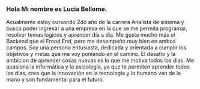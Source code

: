 ### Hola Mi nombre es Lucia Bellome. 
Acualmente estoy cursando 2do año de la carrera Analista de sistema y busco poder ingresar a una empresa en la que se me permita programar, resolver temas logicos y aprender día a día. Me gusta mucho más el Backend que el Frond End, pero me desempeño muy bien en ambos campos. 
Soy una persona entusiasta, dedicada y orientada a cumplir los objetivos y metas que me voy poniendo en el camino. El desafio y la ambicion de aprender cosas nuevas es lo que me motiva todos los días. Me apasiona la informática y la psicología, ya que te permiten aprender todos los días, creo que la innovación en la tecnología y lo humano van de la mano y son fundamental para el futuro. 
<!--
**Lucif04/Lucif04** is a ✨ _special_ ✨ repository because its `README.md` (this file) appears on your GitHub profile.

Here are some ideas to get you started:

- 🔭 I’m currently working on ...
- 🌱 I’m currently learning ...
- 👯 I’m looking to collaborate on ...
- 🤔 I’m looking for help with ...
- 💬 Ask me about ...
- 📫 How to reach me: ...
- 😄 Pronouns: ...
- ⚡ Fun fact: ...
-->
